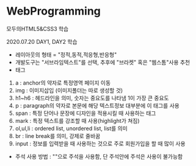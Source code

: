 # WebProgramming
모두의HTML5&amp;CSS3 학습

2020.07.20 DAY1, DAY2 학습
 - 레이아웃의 형태 = "정적,동적,적응형,반응형"
 - 개발도구는 "서브라임텍스트"를 선택, 추후에 "브라켓" 혹은 "웹스톰"사용 추천
 - 태그
  1) a : anchor의 약자로 특정영역 페이지 이동
  2) img : 이미지삽입 (이미지폴더는 따로 생성할 것)
  3) h1~h6 : 헤드라인을 의미, 숫자는 중요도를 나타냄 1이 가장 큰 중요도
  4) p : paragraph의 약자로 본문에 해당 텍스트정보 대부분에 이 태그를 사용
  5) span : 특정 단어나 문장에 디자인을 적용시킬 때 사용하는 태그
  6) mark : 특정 텍스트를 강조할 때 사용(highlight가 쳐짐)
  7) ol,ul,li : ordered list, unordered list, list를 의미
  8) br : line break를 의미, 강제로 줄바꿈
  9) input : 정보를 입력받을 때 사용하는 것으로 주로 회원가입을 할 때 많이 사용
 - 주석 사용 방법
   : "<!-- 주석 내용 -->"으로 주석을 사용함, 단 주석안에 주석은 사용이 불가능함

